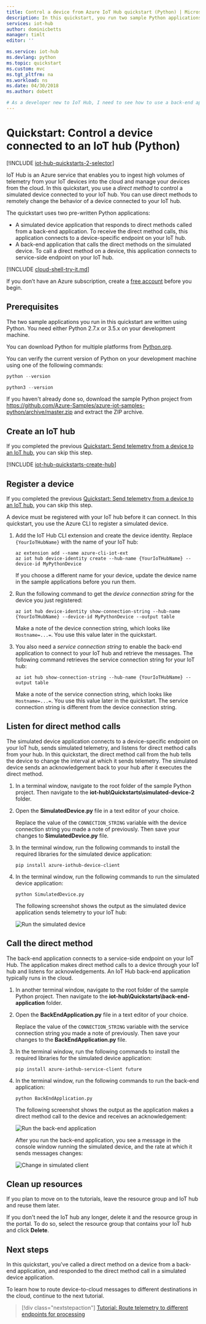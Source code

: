 ```yaml
---
title: Control a device from Azure IoT Hub quickstart (Python) | Microsoft Docs
description: In this quickstart, you run two sample Python applications. One application is a back-end application that can remotely control devices connected to your hub. The other application simulates a device connected to your hub that can be controlled remotely.
services: iot-hub
author: dominicbetts
manager: timlt
editor: ''

ms.service: iot-hub
ms.devlang: python
ms.topic: quickstart
ms.custom: mvc
ms.tgt_pltfrm: na
ms.workload: ns
ms.date: 04/30/2018
ms.author: dobett

# As a developer new to IoT Hub, I need to see how to use a back-end application to control a device connected to the hub.
---
```


# Quickstart: Control a device connected to an IoT hub (Python)

[!INCLUDE [iot-hub-quickstarts-2-selector](../../includes/iot-hub-quickstarts-2-selector.md)]

IoT Hub is an Azure service that enables you to ingest high volumes of telemetry from your IoT devices into the cloud and manage your devices from the cloud. In this quickstart, you use a *direct method* to control a simulated device connected to your IoT hub. You can use direct methods to remotely change the behavior of a device connected to your IoT hub.

The quickstart uses two pre-written Python applications:

* A simulated device application that responds to direct methods called from a back-end application. To receive the direct method calls, this application connects to a device-specific endpoint on your IoT hub.
* A back-end application that calls the direct methods on the simulated device. To call a direct method on a device, this application connects to service-side endpoint on your IoT hub.

[!INCLUDE [cloud-shell-try-it.md](../../includes/cloud-shell-try-it.md)]

If you don’t have an Azure subscription, create a [free account](https://azure.microsoft.com/free/?WT.mc_id=A261C142F) before you begin.

## Prerequisites

The two sample applications you run in this quickstart are written using Python. You need either Python 2.7.x or 3.5.x on your development machine.

You can download Python for multiple platforms from [Python.org](https://www.python.org/downloads/).

You can verify the current version of Python on your development machine using one of the following commands:

```python
python --version
```

```python
python3 --version
```

If you haven't already done so, download the sample Python project from https://github.com/Azure-Samples/azure-iot-samples-python/archive/master.zip and extract the ZIP archive.

## Create an IoT hub

If you completed the previous [Quickstart: Send telemetry from a device to an IoT hub](quickstart-send-telemetry-python.md), you can skip this step.

[!INCLUDE [iot-hub-quickstarts-create-hub](../../includes/iot-hub-quickstarts-create-hub.md)]

## Register a device

If you completed the previous [Quickstart: Send telemetry from a device to an IoT hub](quickstart-send-telemetry-python.md), you can skip this step.

A device must be registered with your IoT hub before it can connect. In this quickstart, you use the Azure CLI to register a simulated device.

1. Add the IoT Hub CLI extension and create the device identity. Replace `{YourIoTHubName}` with the name of your IoT hub:

    ```azurecli-interactive
    az extension add --name azure-cli-iot-ext
    az iot hub device-identity create --hub-name {YourIoTHubName} --device-id MyPythonDevice
    ```

    If you choose a different name for your device, update the device name in the sample applications before you run them.

1. Run the following command to get the _device connection string_ for the device you just registered:

    ```azurecli-interactive
    az iot hub device-identity show-connection-string --hub-name {YourIoTHubName} --device-id MyPythonDevice --output table
    ```

    Make a note of the device connection string, which looks like `Hostname=...=`. You use this value later in the quickstart.

1. You also need a _service connection string_ to enable the back-end application to connect to your IoT hub and retrieve the messages. The following command retrieves the service connection string for your IoT hub:

    ```azurecli-interactive
    az iot hub show-connection-string --hub-name {YourIoTHubName} --output table
    ```

    Make a note of the service connection string, which looks like `Hostname=...=`. You use this value later in the quickstart. The service connection string is different from the device connection string.

## Listen for direct method calls

The simulated device application connects to a device-specific endpoint on your IoT hub, sends simulated telemetry, and listens for direct method calls from your hub. In this quickstart, the direct method call from the hub tells the device to change the interval at which it sends telemetry. The simulated device sends an acknowledgement back to your hub after it executes the direct method.

1. In a terminal window, navigate to the root folder of the sample Python project. Then navigate to the **iot-hub\Quickstarts\simulated-device-2** folder.

1. Open the **SimulatedDevice.py** file in a text editor of your choice.

    Replace the value of the `CONNECTION_STRING` variable with the device connection string you made a note of previously. Then save your changes to **SimulatedDevice.py** file.

1. In the terminal window, run the following commands to install the required libraries for the simulated device application:

    ```cmd/sh
    pip install azure-iothub-device-client
    ```

1. In the terminal window, run the following commands to run the simulated device application:

    ```cmd/sh
    python SimulatedDevice.py
    ```

    The following screenshot shows the output as the simulated device application sends telemetry to your IoT hub:

    ![Run the simulated device](media/quickstart-control-device-python/SimulatedDevice-1.png)

## Call the direct method

The back-end application connects to a service-side endpoint on your IoT Hub. The application makes direct method calls to a device through your IoT hub and listens for acknowledgements. An IoT Hub back-end application typically runs in the cloud.

1. In another terminal window, navigate to the root folder of the sample Python project. Then navigate to the **iot-hub\Quickstarts\back-end-application** folder.

1. Open the **BackEndApplication.py** file in a text editor of your choice.

    Replace the value of the `CONNECTION_STRING` variable with the service connection string you made a note of previously. Then save your changes to the **BackEndApplication.py** file.

1. In the terminal window, run the following commands to install the required libraries for the simulated device application:

    ```cmd/sh
    pip install azure-iothub-service-client future
    ```

1. In the terminal window, run the following commands to run the back-end application:

    ```cmd/sh
    python BackEndApplication.py
    ```

    The following screenshot shows the output as the application makes a direct method call to the device and receives an acknowledgement:

    ![Run the back-end application](media/quickstart-control-device-python/BackEndApplication.png)

    After you run the back-end application, you see a message in the console window running the simulated device, and the rate at which it sends messages changes:

    ![Change in simulated client](media/quickstart-control-device-python/SimulatedDevice-2.png)

## Clean up resources

If you plan to move on to the tutorials, leave the resource group and IoT hub and reuse them later.

If you don't need the IoT hub any longer, delete it and the resource group in the portal. To do so, select the resource group that contains your IoT hub and click **Delete**.

## Next steps

In this quickstart, you've called a direct method on a device from a back-end application, and responded to the direct method call in a simulated device application.

To learn how to route device-to-cloud messages to different destinations in the cloud, continue to the next tutorial.

> [!div class="nextstepaction"]
> [Tutorial: Route telemetry to different endpoints for processing](iot-hub-python-python-process-d2c.md)